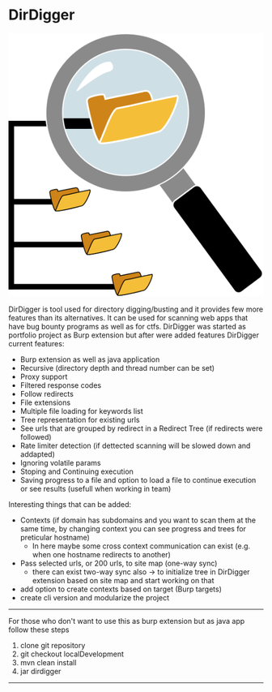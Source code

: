# DirDigger

![DirDigger](https://raw.githubusercontent.com/realbugdigger/DirDigger/main/DD_MagGlass.svg)

DirDigger is tool used for directory digging/busting and it provides few more features than its alternatives.
It can be used for scanning web apps that have bug bounty programs as well as for ctfs.
DirDigger was started as portfolio project as Burp extension but after were added features 
DirDigger current features:
- Burp extension as well as java application
- Recursive (directory depth and thread number can be set)
- Proxy support
- Filtered response codes
- Follow redirects
- File extensions
- Multiple file loading for keywords list
- Tree representation for existing urls
- See urls that are grouped by redirect in a Redirect Tree (if redirects were followed)
- Rate limiter detection (if dettected scanning will be slowed down and addapted)
- Ignoring volatile params
- Stoping and Continuing execution
- Saving progress to a file and option to load a file to continue execution or see results (usefull when working in team)

Interesting things that can be added:
- Contexts (if domain has subdomains and you want to scan them at the same time, by changing context you can see progress and trees for preticular hostname)
    - In here maybe some cross context communication can exist (e.g. when one hostname redirects to another)
- Pass selected urls, or 200 urls, to site map (one-way sync)
    - there can exist two-way sync also -> to initialize tree in DirDigger extension based on site map and start working on that
- add option to create contexts based on target (Burp targets)
- create cli version and modularize the project

***

For those who don't want to use this as burp extension but as java app follow these steps
1. clone git repository
2. git checkout localDevelopment
3. mvn clean install
4. jar dirdigger

***

